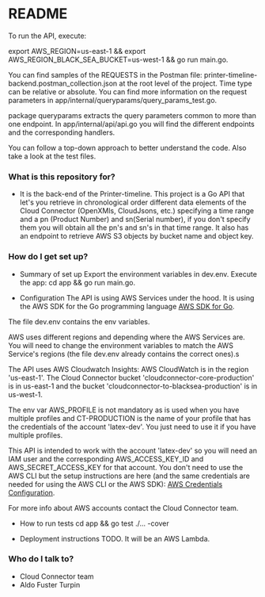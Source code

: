 # README #
To run the API, execute:

export AWS_REGION=us-east-1 && export AWS_REGION_BLACK_SEA_BUCKET=us-west-1 && go run main.go.

You can find samples of the REQUESTS in the Postman file: printer-timeline-backend.postman_collection.json at the root level of the project. 
Time type can be relative or absolute. You can find more information on the request parameters in app/internal/queryparams/query_params_test.go. 

package queryparams extracts the query parameters common to more than one endpoint.
In app/internal/api/api.go you will find the different endpoints and the corresponding handlers.

You can follow a top-down approach to better understand the code. Also take a look at the test files.

### What is this repository for? ###

* It is the back-end of the Printer-timeline. 
This project is a Go API that let's you retrieve in chronological order different data elements of the Cloud Connector (OpenXMls, CloudJsons, etc.) specifying a time range and a pn (Product Number) and sn(Serial number), if you don't specify them you will obtain all the pn's and sn's in that time range. It also has an endpoint to retrieve AWS S3 objects by bucket name and object key.

### How do I get set up? ###

* Summary of set up
Export the environment variables in dev.env.
Execute the app: cd app && go run main.go.

* Configuration
The API is using AWS Services under the hood. It is using the AWS SDK for the Go programming language [AWS SDK for Go](https://aws.amazon.com/sdk-for-go/).

The file dev.env contains the env variables.

AWS uses different regions and depending where the AWS Services are. You will need to change the environment variables to match the AWS Service's regions (the file dev.env already contains the correct ones).s 

The API uses AWS Cloudwatch Insights: AWS CloudWatch is in the region 'us-east-1'. 
The Cloud Connector bucket 'cloudconnector-core-production' is in us-east-1 and the bucket 'cloudconnector-to-blacksea-production' is in us-west-1. 

The env var AWS_PROFILE is not mandatory as is used when you have multiple profiles and CT-PRODUCTION is the name of your profile that has the credentials of the account 'latex-dev'. You just need to use it if you have multiple profiles.

This API is intended to work with the account 'latex-dev' so you will need an IAM user and the corresponding AWS_ACCESS_KEY_ID and AWS_SECRET_ACCESS_KEY for that account.
You don't need to use the AWS CLI but the setup instructions are here (and the same credentials are needed for using the AWS CLI or the AWS SDK): [AWS Credentials Configuration](https://docs.aws.amazon.com/cli/latest/userguide/cli-chap-configure.html).

For more info about AWS accounts contact the Cloud Connector team.

* How to run tests
cd app && go test ./... -cover

* Deployment instructions
TODO. It will be an AWS Lambda.

### Who do I talk to? ###

* Cloud Connector team
* Aldo Fuster Turpin

